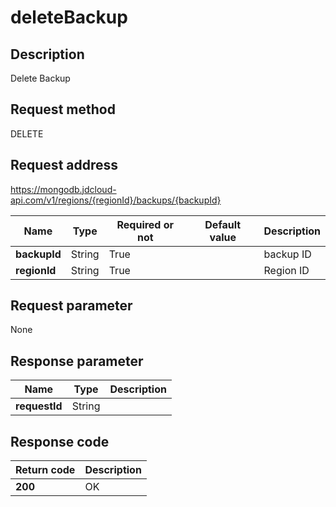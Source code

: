 # deleteBackup


## Description
Delete Backup

## Request method
DELETE

## Request address
https://mongodb.jdcloud-api.com/v1/regions/{regionId}/backups/{backupId}

|Name|Type|Required or not|Default value|Description|
|---|---|---|---|---|
|**backupId**|String|True| |backup ID|
|**regionId**|String|True| |Region ID|

## Request parameter
None


## Response parameter
|Name|Type|Description|
|---|---|---|
|**requestId**|String| |



## Response code
|Return code|Description|
|---|---|
|**200**|OK|
